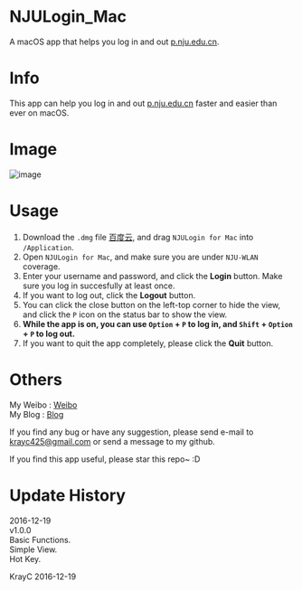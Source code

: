# NJULogin_Mac
A macOS app that helps you log in and out [p.nju.edu.cn](http://p.nju.edu.cn "悬停显示").

# Info
This app can help you log in and out [p.nju.edu.cn](http://p.nju.edu.cn "悬停显示") faster and easier than ever on macOS.

# Image
![image](https://github.com/songkuixi/NJULogin_Mac/blob/master/img.png)

# Usage
1. Download the `.dmg` file [百度云](https://pan.baidu.com/s/1qY0bgcs "悬停显示"), and drag `NJULogin for Mac` into `/Application`.
2. Open `NJULogin for Mac`, and make sure you are under `NJU-WLAN` coverage.
3. Enter your username and password, and click the **Login** button. Make sure you log in succesfully at least once.
4. If you want to log out, click the **Logout** button.
5. You can click the close button on the left-top corner to hide the view, and click the `P` icon on the status bar to show the view.
6. **While the app is on, you can use __`Option`__ + __`P`__ to log in, and __`Shift`__ + __`Option`__ + __`P`__ to log out.**
7. If you want to quit the app completely, please click the **Quit** button.

# Others
My Weibo : [Weibo](http://weibo.com/krayc4/ "悬停显示")  
My Blog  : [Blog](https://songkuixi.github.io/ "悬停显示")
    
If you find any bug or have any suggestion, please send e-mail to krayc425@gmail.com or send a message to my github.
  
If you find this app useful, please star this repo~ :D

# Update History
2016-12-19  
v1.0.0  
Basic Functions.  
Simple View.  
Hot Key.  

KrayC
2016-12-19
